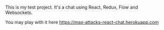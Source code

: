 This is my test project. It's a chat using React, Redux, Flow and Websockets. 

You may play with it here  https://max-attacks-react-chat.herokuapp.com
